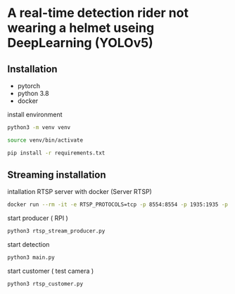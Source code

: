# A real-time detection rider not wearing a helmet useing DeepLearning (YOLOv5)


## Installation

- pytorch
- python 3.8 
- docker

install environment

``` bash
python3 -m venv venv
```

``` bash
source venv/bin/activate
```

``` bash
pip install -r requirements.txt
```


## Streaming installation
intallation RTSP server with docker (Server RTSP)
```bash
docker run --rm -it -e RTSP_PROTOCOLS=tcp -p 8554:8554 -p 1935:1935 -p 8888:8888 -p 8889:8889 aler9/rtsp-simple-server
```
start producer ( RPI )
``` bash
python3 rtsp_stream_producer.py   
```

start detection 
``` bash
python3 main.py   
```

start customer ( test camera )
``` bash
python3 rtsp_customer.py   
```



